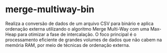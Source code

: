 # merge-multiway-bin
Realiza a conversão de dados de um arquivo CSV para binário e aplica ordenação externa utilizando o algoritmo Merge Multi-Way com uma Max-Heap para otimizar a fase de intercalação.  O foco principal é o processamento eficiente de grandes volumes de dados que não cabem na memória RAM, por meio de técnicas de ordenação externa.
